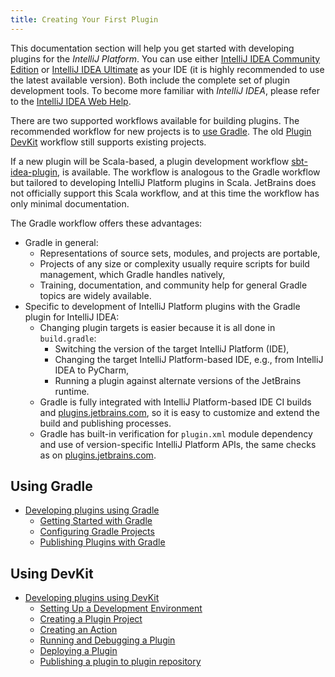 ```yaml
---
title: Creating Your First Plugin
---
```

<!-- Copyright 2000-2020 JetBrains s.r.o. and other contributors. Use of this source code is governed by the Apache 2.0 license that can be found in the LICENSE file. -->

This documentation section will help you get started with developing plugins for the *IntelliJ Platform*. You can use either [IntelliJ IDEA Community Edition](https://www.jetbrains.com/idea/download/) or [IntelliJ IDEA Ultimate](https://www.jetbrains.com/idea/download/) as your IDE (it is highly recommended to use the latest available version).  Both include the complete set of plugin development tools. To become more familiar with *IntelliJ IDEA*, please refer to the [IntelliJ IDEA Web Help](https://www.jetbrains.com/idea/help/).

There are two supported workflows available for building plugins. 
The recommended workflow for new projects is to [use Gradle](#using-gradle). 
The old [Plugin DevKit](#using-devkit) workflow still supports existing projects.

If a new plugin will be Scala-based, a plugin development workflow [sbt-idea-plugin](https://github.com/JetBrains/sbt-idea-plugin), is available.
The workflow is analogous to the Gradle workflow but tailored to developing IntelliJ Platform plugins in Scala.
JetBrains does not officially support this Scala workflow, and at this time the workflow has only minimal documentation.

The Gradle workflow offers these advantages:
* Gradle in general:
  * Representations of source sets, modules, and projects are portable,
  * Projects of any size or complexity usually require scripts for build management, which Gradle handles natively,
  * Training, documentation, and community help for general Gradle topics are widely available.
* Specific to development of IntelliJ Platform plugins with the Gradle plugin for IntelliJ IDEA:
  * Changing plugin targets is easier because it is all done in `build.gradle`:
      * Switching the version of the target IntelliJ Platform (IDE),
      * Changing the target IntelliJ Platform-based IDE, e.g., from IntelliJ IDEA to PyCharm,
      * Running a plugin against alternate versions of the JetBrains runtime.
  * Gradle is fully integrated with IntelliJ Platform-based IDE CI builds and [plugins.jetbrains.com](https://plugins.jetbrains.com), so it is easy to customize and extend the build and publishing processes. 
  * Gradle has built-in verification for `plugin.xml` module dependency and use of version-specific IntelliJ Platform APIs, the same checks as on [plugins.jetbrains.com](https://plugins.jetbrains.com).

## Using Gradle

* [Developing plugins using Gradle](/tutorials/build_system.md)
    * [Getting Started with Gradle](/tutorials/build_system/prerequisites.md)
    * [Configuring Gradle Projects](/tutorials/build_system/gradle_guide.md)
    * [Publishing Plugins with Gradle](/tutorials/build_system/deployment.md)

## Using DevKit
* [Developing plugins using DevKit](getting_started/using_dev_kit.md)
    * [Setting Up a Development Environment](getting_started/setting_up_environment.md)
    * [Creating a Plugin Project](getting_started/creating_plugin_project.md)
    * [Creating an Action](/tutorials/action_system/working_with_custom_actions.md)
    * [Running and Debugging a Plugin](getting_started/running_and_debugging_a_plugin.md)
    * [Deploying a Plugin](getting_started/deploying_plugin.md)
    * [Publishing a plugin to plugin repository](getting_started/publishing_plugin.md)
